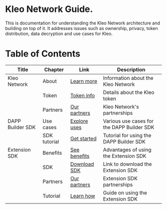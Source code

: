 # Kleo Network Guide. 
This is documentation for understanding the Kleo Network architecture and building on top of it. It addresses issues such as ownership, privacy, token distribution, data decryption and use cases for Kleo. 

# Table of Contents
| Title | Chapter | Link | Description |
|--------|-----------|------|-------------|
| Kleo Network | About | [Learn more](https://docs.kleo.network/kleo/about) | Information about the Kleo Network |
| | Token | [Token info](https://kleo.network/kleo/token) | Details about the Kleo token |
| | Partners | [Our partners](https://kleo.network/kleo/partners) | Kleo Network's partnerships |
| DAPP Builder SDK | Use cases | [Explore uses](https://kleo.network/dapp/usecases) | Various use cases for the DAPP Builder SDK |
| | SDK tutorial | [Get started](https://kleo.network/dapp/tutorial) | Tutorial for using the DAPP Builder SDK |
| Extension SDK | Benefits | [See benefits](https://docs.kleo.network/ext/benefits) | Advantages of using the Extension SDK |
| | SDK | [Download SDK](https://docs.kleo.network/ext/sdk) | Link to download the Extension SDK |
| | Partners | [Our partners](https://docs.kleo.network/ext/partners) | Extension SDK partnerships |
| | Tutorial | [Learn how](https://docs.kleo.network/ext/tutorial) | Guide on using the Extension SDK |